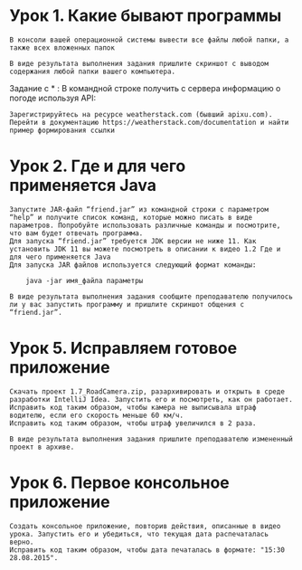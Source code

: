 # Урок 1. Какие бывают программы

    В консоли вашей операционной системы вывести все файлы любой папки, а также всех вложенных папок
    
    В виде результата выполнения задания пришлите скриншот с выводом содержания любой папки вашего компьютера.

Задание с * : В командной строке получить с сервера информацию о погоде используя API:

  	Зарегистрируйтесь на ресурсе weatherstack.com (бывший apixu.com). 
  	Перейти в документацию https://weatherstack.com/documentation и найти пример формирования ссылки

# Урок 2. Где и для чего применяется Java

    Запустите JAR-файл “friend.jar” из командной строки с параметром “help” и получите список команд, которые можно писать в виде параметров. Попробуйте использовать различные команды и посмотрите, что вам будет отвечать программа. 
    Для запуска “friend.jar” требуется JDK версии не ниже 11. Как установить JDK 11 вы можете посмотреть в описании к видео 1.2 Где и для чего применяется Java
    Для запуска JAR файлов используется следующий формат команды:
        
        java -jar имя_файла параметры
	
    В виде результата выполнения задания сообщите преподавателю получилось ли у вас запустить программу и пришлите скриншот общения с “friend.jar”.

# Урок 5. Исправляем готовое приложение

    Скачать проект 1.7_RoadCamera.zip, разархивировать и открыть в среде разработки IntelliJ Idea. Запустить его и посмотреть, как он работает.
    Исправить код таким образом, чтобы камера не выписывала штраф водителю, если его скорость меньше 60 км/ч.
    Исправить код таким образом, чтобы штраф увеличился в 2 раза.
    
    В виде результата выполнения задания пришлите преподавателю измененный проект в архиве.

# Урок 6. Первое консольное приложение

    Создать консольное приложение, повторив действия, описанные в видео урока. Запустить его и убедиться, что текущая дата распечаталась верно.
    Исправить код таким образом, чтобы дата печаталась в формате: "15:30 28.08.2015".
